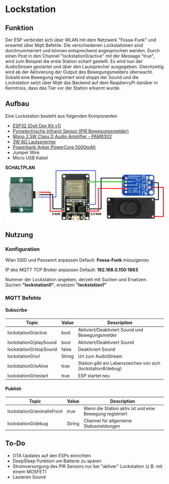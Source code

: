 # Lockstation

## Funktion
Der ESP verbindet sich über WLAN mit dem Netzwerk "Fossa-Funk" und erwartet über Mqtt Befehle. Die verschiedenen Lockstationen sind durchnummeriert und können entsprechend angesprochen werden. Durch einen Post in den Channel "lockstation0/active" mit der Message "true", wird zum Beispiel die erste Station scharf gestellt. Es wird nun der AudioStream gestartet und über den Lautsprecher ausgegeben. Gleichzeitig wird ab der Aktivierung der Output des Bewegungsmelders überwacht. Sobald eine Bewegung registriert wird stoppt der Sound und die Lockstation setzt über Mqtt das Backend auf dem RaspberryPi darüber in Kenntniss, dass das Tier vor der Station erkannt wurde.

## Aufbau
Eine Lockstation besteht aus folgenden Komponenten
* [ESP32 (Doit Dev Kit v1)](https://www.amazon.de/gp/product/B071JR9WS9/ref=oh_aui_detailpage_o03_s00?ie=UTF8&psc=1)
* [Pyroelectrische Infrarot Sensor (PIR Bewegungsmelder)](https://www.amazon.de/gp/product/B008AESDSY/ref=oh_aui_detailpage_o01_s00?ie=UTF8&psc=1)
* [Mono 2.5W Class D Audio Amplifier - PAM8302](https://www.amazon.de/gp/product/B00PY2YSI4/ref=oh_aui_detailpage_o03_s00?ie=UTF8&psc=1)
* [3W 8Ω Lautsprecher](https://www.amazon.de/gp/product/B078WQBDK4/ref=oh_aui_detailpage_o04_s00?ie=UTF8&psc=1)
* [Powerbank Anker PowerCore 5000mAh](https://www.amazon.de/gp/product/B01CU1EC6Y/ref=oh_aui_detailpage_o00_s00?ie=UTF8&psc=1)
* Jumper Wire
* Micro USB Kabel

**SCHALTPLAN**
![alt text](schaltplan.png "Schaltplan Lockstation")


## Nutzung

### Konfiguration
Wlan SSID und Passwort anpassen
Default: **Fossa-Funk** *miauzgenau*

IP des MQTT TCP Broker anpassen
Default: **192.168.0.150:1883**

Nummer der Lockstation angeben, derzeit mit Suchen und Ersetzen.
Suchen **"lockstation0"**, ersetzen **"lockstation1"**

### MQTT Befehle

#### Subscribe
| Topic                       | Value    | Description                                                   |
| --------------------------- | -------- | ------------------------------------------------------------- |
| lockstation0/active         | bool     | Aktiviert/Deaktiviert Sound und Bewegungsmelder |
| lockstation0/playSound      | bool     | Aktiviert/Deaktiviert Sound |
| lockstation0/stopSound      | false    | Deaktiviert Sound |
| lockstation0/url            | String   | Url zum AudioStream |
| lockstation0/isAlive        | true     | Station gibt ein Lebenszeichen von sich (lockstation#/debug) |
| lockstation0/restart        | true     | ESP startet neu |

#### Publish
| Topic                       | Value    | Description                                                   |
| --------------------------- | -------- | ------------------------------------------------------------- |
| lockstation0/animalInFront  | true     | Wenn die Station aktiv ist und eine Bewegung registriert |
| lockstation0/debug          | String   | Channel für allgemeine Statusmeldungen |

## To-Do
* OTA Updates auf den ESPs einrichten
* DeepSleep Funktion um Batterie zu sparen
* Stromversorgung des PIR Sensors nur bei "aktiver" Lockstation (z.B. mit einem MOSFET)
* Lauteren Sound
